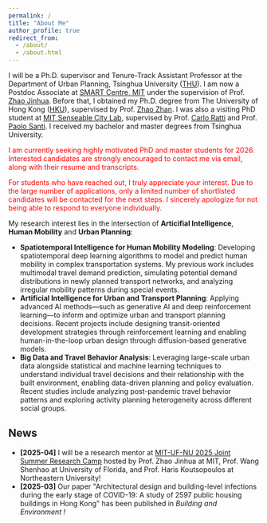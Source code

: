 ```yaml
---
permalink: /
title: "About Me"
author_profile: true
redirect_from: 
  - /about/
  - /about.html
---
```


I will be a Ph.D. supervisor and Tenure-Track Assistant Professor at the Department of Urban Planning, Tsinghua University ([THU](https://www.arch.tsinghua.edu.cn/column/Departments)). I am now a Postdoc Associate at [SMART Centre, MIT](https://m3s.mit.edu/our-team/yuebing-liang) under the supervision of Prof. [Zhao Jinhua](https://mobility.mit.edu/people/jinhua-zhao). Before that, I obtained my Ph.D. degree from The University of Hong Kong ([HKU](https://www.arch.hku.hk/departments-and-divisions/department-of-urban-planning-and-design/)), supervised by Prof. [Zhao Zhan](https://zhanzhaowf.github.io/). I was also a visiting PhD student at [MIT Senseable City Lab](https://senseable.mit.edu/), supervised by Prof. [Carlo Ratti](https://dusp.mit.edu/people/carlo-ratti) and Prof. [Paolo Santi](https://www.mmi.mit.edu/people/paolo-santi). I received my bachelor and master degrees from Tsinghua University. 

<p style="color:red">I am currently seeking highly motivated PhD and master students for 2026. Interested candidates are strongly encouraged to contact me via email, along with their resume and transcripts. </p>

<p style="color:red">For students who have reached out, I truly appreciate your interest. Due to the large number of applications, only a limited number of shortlisted candidates will be contacted for the next steps. I sincerely apologize for not being able to respond to everyone individually.</p>

<!-- <div style="background-color:#ffe6e6; color:#b30000; padding:12px; border-left:6px solid #b30000; font-weight:bold; font-size:16px;">
    Dr. Liang is currently seeking highly motivated Ph.D. and Master’s students for 2026. Interested candidates are strongly encouraged to contact her via email, along with their resume and transcripts.
</div> -->

My research interest lies in the intersection of **Articifial Intelligence**, **Human Mobility** and **Urban Planning**: 
* **Spatiotemporal Intelligence for Human Mobility Modeling**: Developing spatiotemporal deep learning algorithms to model and predict human mobility in complex transportation systems. My previous work includes multimodal travel demand prediction, simulating potential demand distributions in newly planned transport networks, and analyzing irregular mobility patterns during special events.
* **Artificial Intelligence for Urban and Transport Planning**: Applying advanced AI methods—such as generative AI and deep reinforcement learning—to inform and optimize urban and transport planning decisions. Recent projects include designing transit-oriented development strategies through reinforcement learning and enabling human-in-the-loop urban design through diffusion-based generative models.
* **Big Data and Travel Behavior Analysis**: Leveraging large-scale urban data alongside statistical and machine learning techniques to understand individual travel decisions and their relationship with the built environment, enabling data-driven planning and policy evaluation. Recent studies include analyzing post-pandemic travel behavior patterns and exploring activity planning heterogeneity across different social groups.   


## News
* **[2025-04]** I will be a research mentor at [MIT-UF-NU 2025 Joint Summer Research Camp](https://mobility.mit.edu/openings) hosted by Prof. Zhao Jinhua at MIT, Prof. Wang Shenhao at University of Florida, and Prof. Haris Koutsopoulos at Northeastern University!
* **[2025-03]** Our paper "Architectural design and building-level infections during the early stage of COVID-19: A study of 2597 public housing buildings in Hong Kong" has been published in <i> Building and Environment <i>!


